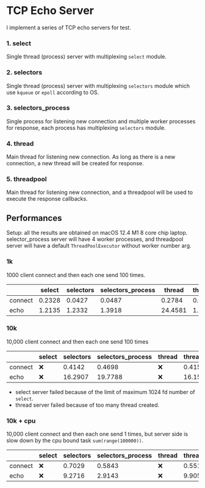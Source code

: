 # TCP Echo Server

I implement a series of TCP echo servers for test.

### 1. select

Single thread (process) server with multiplexing `select` module.

### 2. selectors

Single thread (process) server with multiplexing `selectors` module which use `kqueue` or `epoll` according to OS.

### 3. selectors_process

Single process for listening new connection and multiple worker processes for response, each
process has multiplexing `selectors` module.

### 4. thread

Main thread for listening new connection. As long as there is a new connection, a new thread will be created for
response.

### 5. threadpool

Main thread for listening new connection, and a threadpool will be used to execute the response callbacks.

## Performances

Setup: all the results are obtained on macOS 12.4 M1 8 core chip laptop. selector_process server will have 4 worker
processes, and threadpool server will have a default `ThreadPoolExecutor` without worker number arg.

### 1k

1000 client connect and then each one send 100 times.

|         | select | selectors | selectors_process | thread  | threadpool |
|---------|--------|-----------|-------------------|---------|------------|
| connect | 0.2328 | 0.0427    | 0.0487            | 0.2784  | 0.0424     |
| echo    | 1.2135 | 1.2332    | 1.3918            | 24.4581 | 1.5212     |

### 10k

10,000 client connect and then each one send 100 times

|         | select | selectors | selectors_process | thread | threadpool |
|---------|--------|-----------|-------------------|--------|------------|
| connect | ❌      | 0.4142    | 0.4698            | ❌      | 0.4155     |
| echo    | ❌      | 16.2907   | 19.7788           | ❌      | 16.1532    |

* select server failed because of the limit of maximum 1024 fd number of `select`.
* thread server failed because of too many thread created.

### 10k + cpu

10,000 client connect and then each one send 1 times, but server side is slow down by the cpu bound
task `sum(range(100000))`.

|         | select | selectors | selectors_process | thread | threadpool |
|---------|--------|-----------|-------------------|--------|------------|
| connect | ❌      | 0.7029    | 0.5843            | ❌      | 0.5510     |
| echo    | ❌      | 9.2716    | 2.9143            | ❌      | 9.9059     |

